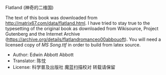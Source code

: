 Flatland (神奇的二维国)

The text of this book was downloaded from http://matrix67.com/data/flatland.html. I have tried to stay true to the typesetting of the original book as downloaded from Wikisource, Project Gutenberg and the Internet Archive (https://archive.org/details/flatlandromanceo00abbouoft). You will need a licensed copy of *MS Song.ttf* in order to build from latex source.

* Author: Edwin Abbott Abbott
* Translator: 陈忱
* License:
科学普及出版社
魔蓝扫描校对
转载请保留
